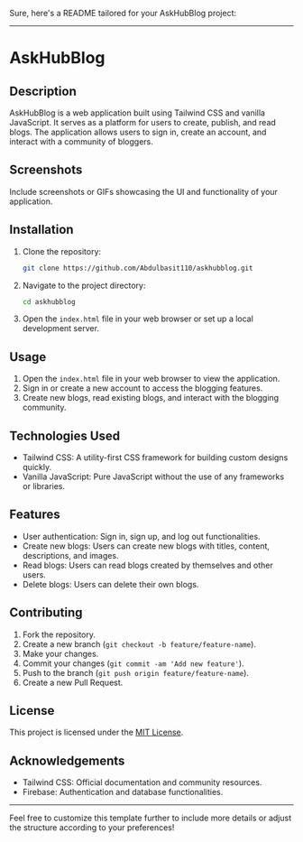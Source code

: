 Sure, here's a README tailored for your AskHubBlog project:

---

# AskHubBlog

## Description

AskHubBlog is a web application built using Tailwind CSS and vanilla JavaScript. It serves as a platform for users to create, publish, and read blogs. The application allows users to sign in, create an account, and interact with a community of bloggers.

## Screenshots

Include screenshots or GIFs showcasing the UI and functionality of your application.

## Installation

1. Clone the repository:
   ```bash
   git clone https://github.com/Abdulbasit110/askhubblog.git
   ```

2. Navigate to the project directory:
   ```bash
   cd askhubblog
   ```

3. Open the `index.html` file in your web browser or set up a local development server. 

## Usage

1. Open the `index.html` file in your web browser to view the application.
2. Sign in or create a new account to access the blogging features.
3. Create new blogs, read existing blogs, and interact with the blogging community.

## Technologies Used

- Tailwind CSS: A utility-first CSS framework for building custom designs quickly.
- Vanilla JavaScript: Pure JavaScript without the use of any frameworks or libraries.

## Features

- User authentication: Sign in, sign up, and log out functionalities.
- Create new blogs: Users can create new blogs with titles, content, descriptions, and images.
- Read blogs: Users can read blogs created by themselves and other users.
- Delete blogs: Users can delete their own blogs.

## Contributing

1. Fork the repository.
2. Create a new branch (`git checkout -b feature/feature-name`).
3. Make your changes.
4. Commit your changes (`git commit -am 'Add new feature'`).
5. Push to the branch (`git push origin feature/feature-name`).
6. Create a new Pull Request.

## License

This project is licensed under the [MIT License](https://opensource.org/licenses/MIT).

## Acknowledgements

- Tailwind CSS: Official documentation and community resources.
- Firebase: Authentication and database functionalities.

---

Feel free to customize this template further to include more details or adjust the structure according to your preferences!
